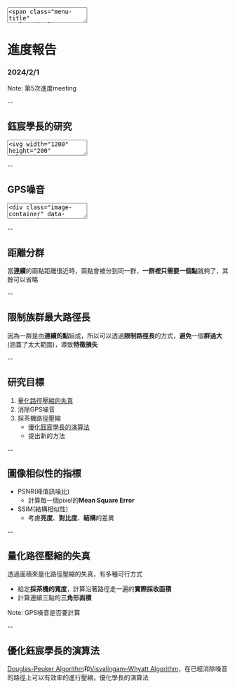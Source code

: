 <textarea>
<span class="menu-title" style="display: none">2024/2/1</span>
</textarea>

# 進度報告
### 2024/2/1

Note:
第5次進度meeting

--

## 鈺宸學長的研究

<textarea>
<svg width="1200" height="200" xmlns="http://www.w3.org/2000/svg">

  <!-- 採茶機路徑壓縮 -->
  <rect x="10" y="30" width="160" height="80" fill="lightblue" stroke="black"/>
  <text x="40" y="60" font-family="Verdana" font-size="24" fill="black">採茶機</text>
  <text x="40" y="90" font-family="Verdana" font-size="24" fill="black">路徑壓縮</text>
  <!-- 箭頭到 GPS噪音 -->
  <line x1="170" y1="70" x2="220" y2="70" stroke="black" stroke-width="2"/>
  <polygon points="220,70 210,65 210,75" fill="black"/>

  <!-- GPS噪音 -->
  <a xlink:href="#/5/2">
  <rect x="220" y="30" width="160" height="80" fill="lightgreen" stroke="black"/>
  <text x="250" y="70" font-family="Verdana" font-size="24" fill="black">GPS噪音</text>
  </a>
  <!-- 箭頭到 距離分群 -->
  <line x1="380" y1="70" x2="430" y2="70" stroke="black" stroke-width="2"/>
  <polygon points="430,70 420,65 420,75" fill="black"/>

  <!-- 距離分群 -->
  <a xlink:href="#/5/3">
  <rect x="430" y="30" width="160" height="80" fill="lightcoral" stroke="black"/>
  <text x="460" y="70" font-family="Verdana" font-size="24" fill="black">距離分群</text>
  </a>
  <!-- 箭頭到 過度壓縮 -->
  <line x1="590" y1="70" x2="640" y2="70" stroke="black" stroke-width="2"/>
  <polygon points="640,70 630,65 630,75" fill="black"/>

  <!-- 過度壓縮 -->
  <rect x="640" y="30" width="160" height="80" fill="lightskyblue" stroke="black"/>
  <text x="670" y="70" font-family="Verdana" font-size="24" fill="black">過度壓縮</text>
  <!-- 箭頭到 限制族群最大路徑長 -->
  <line x1="800" y1="70" x2="850" y2="70" stroke="black" stroke-width="2"/>
  <polygon points="850,70 840,65 840,75" fill="black"/>

  <!-- 限制族群最大路徑長 -->
  <a xlink:href="#/5/4">
  <rect x="850" y="30" width="160" height="80" fill="lightpink" stroke="black"/>
  <text x="880" y="60" font-family="Verdana" font-size="24" fill="black">限制族群</text>
  <text x="880" y="90" font-family="Verdana" font-size="24" fill="black">最大路徑長</text>
  </a>
</svg>
</textarea>

--

## GPS噪音

<textarea>
<div class="image-container" data-image-urls='[
"https://gitlab.com/HelloWorldOvO/presentation-resource/-/raw/main/20240201/GPS_noise_1.png",
"https://gitlab.com/HelloWorldOvO/presentation-resource/-/raw/main/20240201/GPS_noise_2.png"
]'>

<canvas class="image_canvas" height="520" width="650"></canvas>
<button class="previous_button">&#9664;</button>
<button class="next_button">&#9654;</button>
</div>
</textarea>

--

## 距離分群
當**連續**的兩點距離很近時，兩點會被分到同一群，**一群裡只需要一個點**就夠了，其餘可以省略

--

## 限制族群最大路徑長
因為一群是由**連續的點**組成，所以可以透過**限制路徑長**的方式，**避免**一個**群過大**(涵蓋了太大範圍)，導致**特徵損失**

--

## 研究目標
1. [量化路徑壓縮的失真](#/5/7)
2. 消除GPS噪音
3. 採茶機路徑壓縮
    - [優化鈺宸學長的演算法](#/5/8)
    - 提出新的方法

--

## 圖像相似性的指標
+ PSNR(峰值訊噪比)
  + 計算每一個pixel的**Mean Square Error**
+ SSIM(結構相似性)
  + 考慮**亮度**、**對比度**、**結構**的差異

--

## 量化路徑壓縮的失真
透過面積來量化路徑壓縮的失真，有多種可行方式
+ 給定**採茶機的寬度**，計算沿著路徑走一遍的**實際採收面積**
+ 計算連續三點的**三角形面積**

Note:
GPS噪音是否要計算

--

## 優化鈺宸學長的演算法
[Douglas-Peuker Algorithm](#/4/3)和[Visvalingam–Whyatt Algorithm](#/4/4)，在已經消除噪音的路徑上可以有效率的進行壓縮，優化學長的演算法
